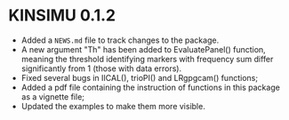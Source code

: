 # KINSIMU 0.1.2

* Added a `NEWS.md` file to track changes to the package.
* A new argument "Th" has been added to EvaluatePanel() function, meaning the threshold identifying markers with frequency sum differ significantly from 1 (those with data errors).
* Fixed several bugs in IICAL(), trioPI() and LRgpgcam() functions;
* Added a pdf file containing the instruction of functions in this package as a vignette file;
* Updated the examples to make them more visible.